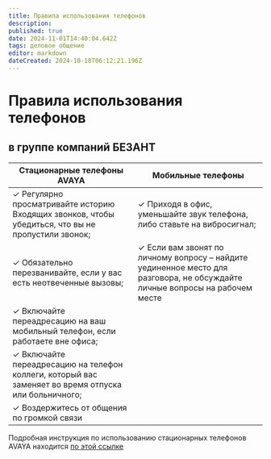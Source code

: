 ```yaml
---
title: Правила использования телефонов
description: 
published: true
date: 2024-11-01T14:40:04.642Z
tags: деловое общение
editor: markdown
dateCreated: 2024-10-18T06:12:21.196Z
---
```


# Правила использования телефонов
## в группе компаний БЕЗАНТ

| Стационарные телефоны AVAYA | Мобильные телефоны |
| --------------------------- | ------------------ |
| ✓ Регулярно просматривайте историю Входящих звонков, чтобы убедиться, что вы не пропустили звонок; | ✓ Приходя в офис, уменьшайте звук телефона, либо ставьте на вибросигнал; |
| ✓ Обязательно перезванивайте, если у вас есть неотвеченные вызовы; | ✓ Если вам звонят по личному вопросу – найдите уединенное место для разговора, не обсуждайте личные вопросы на рабочем месте |
| ✓ Включайте переадресацию на ваш мобильный телефон, если работаете вне офиса; | |
| ✓ Включайте переадресацию на телефон коллеги, который вас заменяет во время отпуска или больничного; | |
| ✓ Воздержитесь от общения по громкой связи | |

Подробная инструкция по использованию стационарных телефонов AVAYA находится [по этой ссылке](/Офис/Деловое_общение/Использование_телефонов_AVAYA)